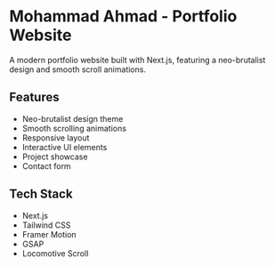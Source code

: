 # Mohammad Ahmad - Portfolio Website

A modern portfolio website built with Next.js, featuring a neo-brutalist design and smooth scroll animations.

## Features

- Neo-brutalist design theme
- Smooth scrolling animations
- Responsive layout
- Interactive UI elements
- Project showcase
- Contact form

## Tech Stack

- Next.js
- Tailwind CSS
- Framer Motion
- GSAP
- Locomotive Scroll
